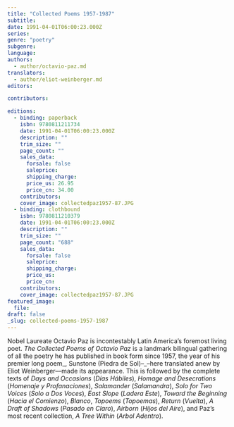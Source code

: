 ```yaml
---
title: "Collected Poems 1957-1987"
subtitle:
date: 1991-04-01T06:00:23.000Z
series:
genre: "poetry"
subgenre:
language:
authors:
  - author/octavio-paz.md
translators:
  - author/eliot-weinberger.md
editors:

contributors:

editions:
  - binding: paperback
    isbn: 9780811211734
    date: 1991-04-01T06:00:23.000Z
    description: ""
    trim_size: ""
    page_count: ""
    sales_data:
      forsale: false
      saleprice:
      shipping_charge:
      price_us: 26.95
      price_cn: 34.00
    contributors:
    cover_image: collectedpaz1957-87.JPG
  - binding: clothbound
    isbn: 9780811210379
    date: 1991-04-01T06:00:23.000Z
    description: ""
    trim_size: ""
    page_count: "688"
    sales_data:
      forsale: false
      saleprice:
      shipping_charge:
      price_us:
      price_cn:
    contributors:
    cover_image: collectedpaz1957-87.JPG
featured_image:
  file:
draft: false
_slug: collected-poems-1957-1987
---
```


Nobel Laureate Octavio Paz is incontestably Latin America’s foremost living poet. _The Collected Poems of Octavio Paz_ is a landmark bilingual gathering of all the poetry he has published in book form since 1957, the year of his premier long poem_, Sunstone (Piedra de Sol)–_–here translated anew by Eliot Weinberger––made its appearance. This is followed by the complete texts of _Days and Occasions_ (_Días Hábiles_), _Homage and Desecrations_ (_Homenaje y Profanaciones_), _Salamander_ (_Salamandra_), _Solo for Two Voices_ (_Solo a Dos Voces_), _East Slope_ (_Ladera Este_), _Toward the Beginning_ (_Hacia el Comienzo_), _Blanco_, _Topoems_ (_Topoemas_), _Return_ (_Vuelta_), _A Draft of Shadows_ (_Pasado en Claro_), _Airborn_ (_Hijos del Aire_), and Paz’s most recent collection, _A Tree Within_ (_Arbol Adentro_).

